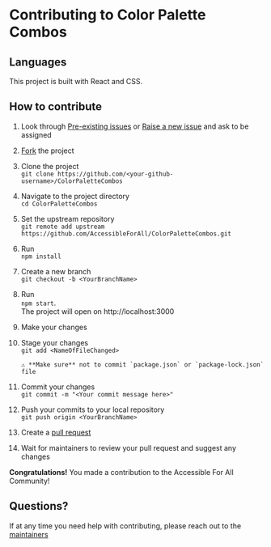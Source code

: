 # Contributing to Color Palette Combos

## Languages

This project is built with React and CSS.

## How to contribute

1.  Look through [Pre-existing issues](https://github.com/AccessibleForAll/ColorPaletteCombos/issues) or [Raise a new issue](https://github.com/AccessibleForAll/ColorPaletteCombos/issues/new/choose) and ask to be assigned
2.  [Fork](https://github.com/AccessibleForAll/ColorPaletteCombos/fork) the project
3.  Clone the project  
    `git clone https://github.com/<your-github-username>/ColorPaletteCombos`
4.  Navigate to the project directory  
    `cd ColorPaletteCombos`
5.  Set the upstream repository  
    `git remote add upstream https://github.com/AccessibleForAll/ColorPaletteCombos.git`
6.  Run  
    `npm install`
7.  Create a new branch  
    `git checkout -b <YourBranchName>`
8.  Run  
    `npm start`.  
    The project will open on http://localhost:3000
9.  Make your changes
10. Stage your changes  
    `git add <NameOfFileChanged>`

        ⚠️ **Make sure** not to commit `package.json` or `package-lock.json` file

11. Commit your changes  
    `git commit -m "<Your commit message here>"`
12. Push your commits to your local repository  
    `git push origin <YourBranchName>`
13. Create a [pull request](https://docs.github.com/en/pull-requests/collaborating-with-pull-requests/proposing-changes-to-your-work-with-pull-requests/creating-a-pull-request)
14. Wait for maintainers to review your pull request and suggest any changes

**Congratulations!** You made a contribution to the Accessible For All Community!

## Questions?

If at any time you need help with contributing, please reach out to the [maintainers](https://github.com/AccessibleForAll/Support/blob/main/README.md#our-maintainers)

